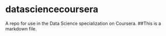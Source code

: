 # datasciencecoursera
A repo for use in the Data Science specialization on Coursera.
##This is a markdown file.
